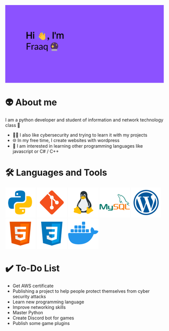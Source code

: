 ![Welcome banner](banner.png)

# 👽 About me 
I am a python developer and student of information and network technology class 💾
  * 👨‍💻 I also like cybersecurity and trying to learn it with my projects
  * 🌐 In my free time, I create websites with wordpress
  * 🏴󠁶󠁥󠁪󠁿 I am interested in learning other programming languages like javascript or C# / C++

# 🛠️ Languages and Tools
![Python icon](./icons/python_icon.png) ![Git icon](./icons/git_icon.png) ![Linux icon](./icons/linux_icon.png)  ![MySQL icon](./icons/mysql_icon.png) 
![Wordpress icon](./icons/wordpress_icon.png) ![HTML icon](./icons/html_icon.png) ![CSS icon](./icons/css_icon.png) ![Docker icon](./icons/docker_icon.png) 

# ✔️ To-Do List
* Get AWS certificate 
* Publishing a project to help people protect themselves from cyber security attacks
* Learn new programming language
* Improve networking skills
* Master Python
* Create Discord bot for games
* Publish some game plugins
